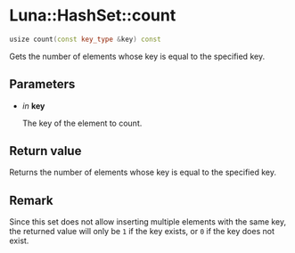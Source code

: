 # Luna::HashSet::count

```c++
usize count(const key_type &key) const
```

Gets the number of elements whose key is equal to the specified key. 



## Parameters
* *in* **key**

    The key of the element to count. 

## Return value
Returns the number of elements whose key is equal to the specified key. 

## Remark
Since this set does not allow inserting multiple elements with the same key, the returned value will only be `1` if the key exists, or `0` if the key does not exist. 

